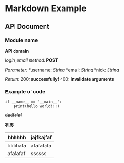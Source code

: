 Markdown Example
===

API Document
---

### Module name

**API domain**

*login_email*
*method:* **POST**

*Parameter:*
*username: *String*
*email: *String*
*nick: *String*

*Return*:
    200: **successfully!**
    400: **invalidate arguments**

### Example of code
```
if __name__ == '__main__':
    print(hello world!!!)
```
~~dadfafaf~~

**列表**

hhhhhh|jajfkajfaf
--------|--------
hhhhafa|afafafafa
afafafaf|ssssss
